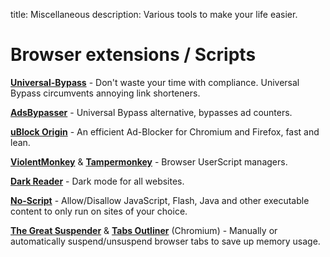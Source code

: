 title: Miscellaneous
description: Various tools to make your life easier.

# Browser extensions / Scripts

[**Universal-Bypass**](https://github.com/Sainan/Universal-Bypass) - Don't waste your time with compliance. Universal Bypass circumvents annoying link shorteners.

[**AdsBypasser**](https://github.com/adsbypasser/adsbypasser) - Universal Bypass alternative, bypasses ad counters. 

[**uBlock Origin**](https://github.com/gorhill/uBlock) - An efficient Ad-Blocker for Chromium and Firefox, fast and lean. 

[**ViolentMonkey**](https://github.com/violentmonkey/violentmonkey) & [**Tampermonkey**](https://www.tampermonkey.net/) - Browser UserScript managers. 

[**Dark Reader**](https://github.com/darkreader/darkreader) - Dark mode for all websites.

[**No-Script**](https://github.com/hackademix/noscript) - Allow/Disallow JavaScript, Flash, Java and other executable content to only run on sites of your choice.  

[**The Great Suspender**](https://github.com/aciidic/thegreatsuspender-notrack) & [**Tabs Outliner**](https://chrome.google.com/webstore/detail/tabs-outliner/eggkanocgddhmamlbiijnphhppkpkmkl) (Chromium) - Manually or automatically suspend/unsuspend browser tabs to save up memory usage. 
